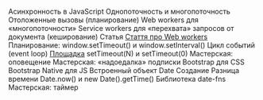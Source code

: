 Асинхронность в JavaScript
Однопоточность и многопоточность
Отоложенные вызовы (планирование)
Web workers для «многопоточности»
Service workers для «перехвата» запросов от документа (кеширование)
Статья  [Стаття про Web workers](https://bitsofco.de/web-workers-vs-service-workers-vs-worklets)
Планирование: window.setTimeout() и window.setInterval()
Цикл событий (event loop)
[Площадка](http://latentflip.com/loupe/)
setTimeout(N) и setTimeout(0)
Мастерская: оповещение
Мастерская: «надоедалка» подписки
Bootstrap для CSS
Bootstrap Native для JS
Встроенный объект Date
Создание
Разница времени
Date.now() и new Date().getTime()
Библиотека date-fns
Мастерская: таймер